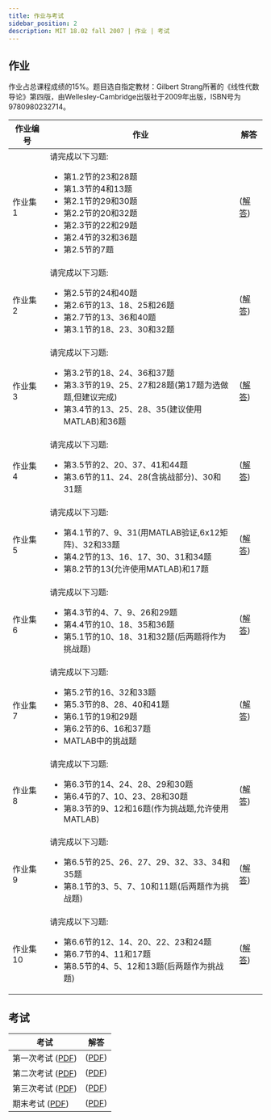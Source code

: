 ```yaml
---
title: 作业与考试
sidebar_position: 2
description: MIT 18.02 fall 2007 | 作业 | 考试
---
```




## 作业

作业占总课程成绩的15%。题目选自指定教材：Gilbert Strang所著的《线性代数导论》第四版，由Wellesley-Cambridge出版社于2009年出版，ISBN号为9780980232714。

<table>
  <thead>
    <tr>
      <th>作业编号</th>
      <th>作业</th>
      <th>解答</th>
    </tr>
  </thead>
  <tbody>
    <tr>
      <td>作业集 1</td>
      <td>
        请完成以下习题:
        <ul>
          <li>第1.2节的23和28题</li>
          <li>第1.3节的4和13题</li>
          <li>第2.1节的29和30题</li>
          <li>第2.2节的20和32题</li>
          <li>第2.3节的22和29题</li>
          <li>第2.4节的32和36题</li>
          <li>第2.5节的7题</li>
        </ul>
      </td>
      <td>
        (<a href="/resource/18-06/mit18_06s10_pset1_s10_soln.pdf">解答</a>)
      </td>
    </tr>
    <tr>
      <td>作业集 2</td>
      <td>
        请完成以下习题:
        <ul>
          <li>第2.5节的24和40题</li>
          <li>第2.6节的13、18、25和26题</li>
          <li>第2.7节的13、36和40题</li>
          <li>第3.1节的18、23、30和32题</li>
        </ul>
      </td>
      <td>
        (<a href="/resource/18-06/mit18_06s10_pset2_s10_soln.pdf">解答</a>)
      </td>
    </tr>
    <tr>
      <td>作业集 3</td>
      <td>
        请完成以下习题:
        <ul>
          <li>第3.2节的18、24、36和37题</li>
          <li>第3.3节的19、25、27和28题(第17题为选做题,但建议完成)</li>
          <li>第3.4节的13、25、28、35(建议使用MATLAB)和36题</li>
        </ul>
      </td>
      <td>
        (<a href="/resource/18-06/mit18_06s10_pset3_s10_soln.pdf">解答</a>)
      </td>
    </tr>
    <tr>
      <td>作业集 4</td>
      <td>
        请完成以下习题:
        <ul>
          <li>第3.5节的2、20、37、41和44题</li>
          <li>第3.6节的11、24、28(含挑战部分)、30和31题</li>
        </ul>
      </td>
      <td>
        (<a href="/resource/18-06/mit18_06s10_pset4_s10_soln.pdf">解答</a>)
      </td>
    </tr>
    <tr>
      <td>作业集 5</td>
      <td>
        请完成以下习题:
        <ul>
          <li>第4.1节的7、9、31(用MATLAB验证,6x12矩阵)、32和33题</li>
          <li>第4.2节的13、16、17、30、31和34题</li>
          <li>第8.2节的13(允许使用MATLAB)和17题</li>
        </ul>
      </td>
      <td>
        (<a href="/resource/18-06/mit18_06s10_pset5_s10_soln.pdf">解答</a>)
      </td>
    </tr>
    <tr>
      <td>作业集 6</td>
      <td>
        请完成以下习题:
        <ul>
          <li>第4.3节的4、7、9、26和29题</li>
          <li>第4.4节的10、18、35和36题</li>
          <li>第5.1节的10、18、31和32题(后两题将作为挑战题)</li>
        </ul>
      </td>
      <td>
        (<a href="/resource/18-06/mit18_06s10_pset6_s10_soln.pdf">解答</a>)
      </td>
    </tr>
    <tr>
      <td>作业集 7</td>
      <td>
        请完成以下习题:
        <ul>
          <li>第5.2节的16、32和33题</li>
          <li>第5.3节的8、28、40和41题</li>
          <li>第6.1节的19和29题</li>
          <li>第6.2节的6、16和37题</li>
          <li>MATLAB中的挑战题</li>
        </ul>
      </td>
      <td>
        (<a href="/resource/18-06/mit18_06s10_pset7_s10_soln.pdf">解答</a>)
      </td>
    </tr>
    <tr>
      <td>作业集 8</td>
      <td>
        请完成以下习题:
        <ul>
          <li>第6.3节的14、24、28、29和30题</li>
          <li>第6.4节的7、10、23、28和30题</li>
          <li>第8.3节的9、12和16题(作为挑战题,允许使用MATLAB)</li>
        </ul>
      </td>
      <td>
        (<a href="/resource/18-06/mit18_06s10_pset8_s10_soln.pdf">解答</a>)
      </td>
    </tr>
    <tr>
      <td>作业集 9</td>
      <td>
        请完成以下习题:
        <ul>
          <li>第6.5节的25、26、27、29、32、33、34和35题</li>
          <li>第8.1节的3、5、7、10和11题(后两题作为挑战题)</li>
        </ul>
      </td>
      <td>
        (<a href="/resource/18-06/mit18_06s10_pset9_s10_soln.pdf">解答</a>)
      </td>
    </tr>
    <tr>
      <td>作业集 10</td>
      <td>
        请完成以下习题:
        <ul>
          <li>第6.6节的12、14、20、22、23和24题</li>
          <li>第6.7节的4、11和17题</li>
          <li>第8.5节的4、5、12和13题(后两题作为挑战题)</li>
        </ul>
      </td>
      <td>
        (<a href="/resource/18-06/mit18_06s10_pset10_s10_sol.pdf">解答</a>)
      </td>
    </tr>
  </tbody>
</table>

## 考试

<div>
  <table>
    <thead>
      <tr>
        <th>考试</th>
        <th>解答</th>
      </tr>
    </thead>
    <tbody>
      <tr>
        <td>第一次考试 (<a href="/resource/18-06/mit18_06s10_exam1_s10.pdf">PDF</a>)</td>
        <td>(<a href="/resource/18-06/mit18_06s10_exam1_s10_sol.pdf">PDF</a>)</td>
      </tr>
      <tr>
        <td>第二次考试 (<a href="/resource/18-06/mit18_06s10_exam2_s10.pdf">PDF</a>)</td>
        <td>(<a href="/resource/18-06/mit18_06s10_exam2_s10_soln.pdf">PDF</a>)</td>
      </tr>
      <tr>
        <td>第三次考试 (<a href="/resource/18-06/mit18_06s10_exam3_s10.pdf">PDF</a>)</td>
        <td>(<a href="/resource/18-06/mit18_06s10_exam3_s10_soln.pdf">PDF</a>)</td>
      </tr>
      <tr>
        <td>期末考试 (<a href="/resource/18-06/mit18_06s10_final_exam.pdf">PDF</a>)</td>
        <td>(<a href="/resource/18-06/mit18_06s10_final_answers.pdf">PDF</a>)</td>
      </tr>
    </tbody>
  </table>
</div>
